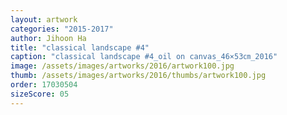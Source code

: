 ```yaml
---
layout: artwork
categories: "2015-2017"
author: Jihoon Ha
title: "classical landscape #4"
caption: "classical landscape #4_oil on canvas_46×53㎝_2016"
image: /assets/images/artworks/2016/artwork100.jpg
thumb: /assets/images/artworks/2016/thumbs/artwork100.jpg
order: 17030504
sizeScore: 05
---
```

